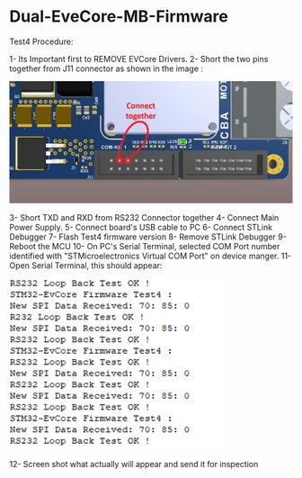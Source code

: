 # Dual-EveCore-MB-Firmware


Test4 Procedure:


1- Its Important first to REMOVE EVCore Drivers.
2- Short the two pins together from J11 connector as shown in the image :

![alt text](image.png)

3- Short TXD and RXD from RS232 Connector together
4- Connect Main Power Supply.
5- Connect board's USB cable to PC
6- Connect STLink Debugger
7- Flash Test4 firmware version
8- Remove STLink Debugger
9- Reboot the MCU
10- On PC's Serial Terminal, selected COM Port number identified with "STMicroelectronics Virtual COM Port" on device manger.
11- Open Serial Terminal, this should appear:

![alt text](image-1.png)

12- Screen shot what actually will appear and send it for inspection
